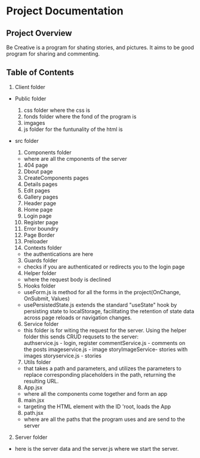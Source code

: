 # Project Documentation

## Project Overview

Be Creative is a program for shating stories, and pictures. It aims to be good program for sharing and commenting.

## Table of Contents
1. Client folder 
 - Public folder 
    1. css folder where the css is
    2. fonds folder where the fond of the program is 
    3. imgages
    4. js folder  for the funtunality  of the html is 

 - src folder
   1. Components folder 
     - where are all the cmponents of the server
     1. 404 page
     2. Dbout page
     3. CreateComponents pages
     4. Details pages
     5. Edit pages
     6. Gallery pages
     7. Header page
     8. Home page
     9. Login page
     10. Register page
     11. Error boundry
     12. Page Border
     13. Preloader
   2. Contexts folder
     - the authentications are here
   3. Guards folder
     - checks if you are authenticated or redirects you to the login page
   4. Helper folder
     - where the request body is declined 
   5. Hooks folder
     - useForm.js is method for all the forms in the project(OnChange, OnSubmit, Values) 
     - usePersistedState.js extends the standard "useState" hook by persisting state to localStorage, facilitating the retention of state data across page reloads or navigation changes.
   6. Service folder
     - this folder is for witing the request for the server. Using the helper folder this sends CRUD requsets  to the server:  
      authservice.js - login, register
      commentService.js - comments on the posts
      imageservice.js - image
      storyImageService- stories with images
      storyservice.js - stories
   7. Utils folder
     - that takes a path and parameters, and utilizes the parameters to replace corresponding placeholders in the path, returning the resulting URL.
   8. App.jsx
     - where all the components come together and form an app
   8. main.jsx
     - targeting the HTML element with the ID 'root,  loads the App
   8. path.jsx
     - where are all the paths that the program uses and are send to the server

2. Server folder
- here is the server data and the server.js where we start the server.
